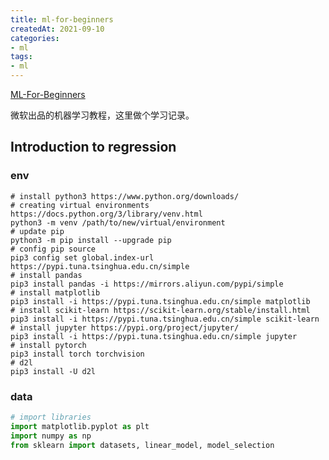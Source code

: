 ```yaml
---
title: ml-for-beginners
createdAt: 2021-09-10
categories: 
- ml
tags: 
- ml
---
```


[ML-For-Beginners](https://github.com/microsoft/ML-For-Beginners) 

微软出品的机器学习教程，这里做个学习记录。

<!--more-->

## Introduction to regression

### env

```shell
# install python3 https://www.python.org/downloads/
# creating virtual environments https://docs.python.org/3/library/venv.html
python3 -m venv /path/to/new/virtual/environment
# update pip
python3 -m pip install --upgrade pip
# config pip source
pip3 config set global.index-url https://pypi.tuna.tsinghua.edu.cn/simple
# install pandas
pip3 install pandas -i https://mirrors.aliyun.com/pypi/simple
# install matplotlib
pip3 install -i https://pypi.tuna.tsinghua.edu.cn/simple matplotlib
# install scikit-learn https://scikit-learn.org/stable/install.html
pip3 install -i https://pypi.tuna.tsinghua.edu.cn/simple scikit-learn
# install jupyter https://pypi.org/project/jupyter/
pip3 install -i https://pypi.tuna.tsinghua.edu.cn/simple jupyter
# install pytorch
pip3 install torch torchvision
# d2l
pip3 install -U d2l
```

### data

```python
# import libraries
import matplotlib.pyplot as plt
import numpy as np
from sklearn import datasets, linear_model, model_selection

```

